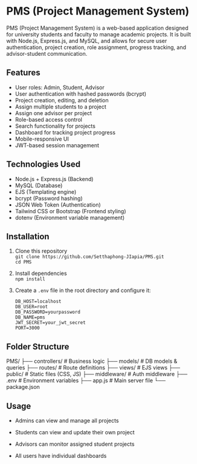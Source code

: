 # PMS (Project Management System)

PMS (Project Management System) is a web-based application designed for university students and faculty to manage academic projects. It is built with Node.js, Express.js, and MySQL, and allows for secure user authentication, project creation, role assignment, progress tracking, and advisor-student communication.

## Features

- User roles: Admin, Student, Advisor
- User authentication with hashed passwords (bcrypt)
- Project creation, editing, and deletion
- Assign multiple students to a project
- Assign one advisor per project
- Role-based access control
- Search functionality for projects
- Dashboard for tracking project progress
- Mobile-responsive UI
- JWT-based session management

## Technologies Used

- Node.js + Express.js (Backend)
- MySQL (Database)
- EJS (Templating engine)
- bcrypt (Password hashing)
- JSON Web Token (Authentication)
- Tailwind CSS or Bootstrap (Frontend styling)
- dotenv (Environment variable management)

## Installation

1. Clone this repository  
   `git clone https://github.com/Setthaphong-JIapia/PMS.git`  
   `cd PMS`

2. Install dependencies  
   `npm install`

3. Create a `.env` file in the root directory and configure it:
   ```env
   DB_HOST=localhost
   DB_USER=root
   DB_PASSWORD=yourpassword
   DB_NAME=pms
   JWT_SECRET=your_jwt_secret
   PORT=3000
   
## Folder Structure

PMS/
├── controllers/        # Business logic
├── models/             # DB models & queries
├── routes/             # Route definitions
├── views/              # EJS views
├── public/             # Static files (CSS, JS)
├── middleware/         # Auth middleware
├── .env                # Environment variables
├── app.js              # Main server file
└── package.json

## Usage
 - Admins can view and manage all projects

 - Students can view and update their own project

 - Advisors can monitor assigned student projects

 - All users have individual dashboards
